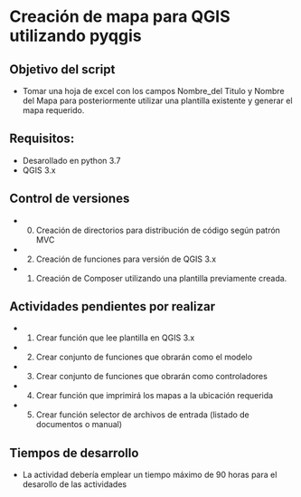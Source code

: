 # Creación de mapa para QGIS utilizando pyqgis

## Objetivo del script

- Tomar una hoja de excel con los campos Nombre_del Titulo y Nombre del Mapa
para posteriormente utilizar una plantilla existente y generar el mapa requerido.

## Requisitos:

- Desarollado en python 3.7
- QGIS 3.x

## Control de versiones

- 000. Creación de directorios para distribución de código según patrón MVC
- 02. Creación de funciones para versión de QGIS 3.x
- 01. Creación de Composer utilizando una plantilla previamente creada.

## Actividades pendientes por realizar

- 1. Crear función que lee plantilla en QGIS 3.x
- 2. Crear conjunto de funciones que obrarán como el modelo
- 3. Crear conjunto de funciones que obrarán como controladores
- 4. Crear función que imprimirá los mapas a la ubicación requerida
- 5. Crear función selector de archivos de entrada (listado de documentos o manual)

## Tiempos de desarrollo

- La actividad debería emplear un tiempo máximo de 90 horas para el desarollo de las actividades
